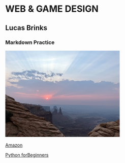 # WEB & GAME DESIGN
## Lucas Brinks
### Markdown Practice
![mexico](new_mexico_sm.jpg)

[Amazon](https://www.amazon.com/)

[Python forBeginners](https://www.youtube.com/watch?v=H2EJuAcrZYU)
